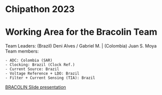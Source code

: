 # Chipathon 2023 
# Working Area for the Bracolin Team
Team Leaders: (Brazil) Deni Alves / Gabriel M. | (Colombia) Juan S. Moya
Team members:

    - ADC: Colombia (SAR)	
    - Clocking: Brazil (Clock Ref.) 
    - Current Source: Brazil
    - Voltage Reference + LDO: Brazil
    - Filter + Current Sensing (TIA): Brazil 
    
[BRACOLIN Slide presentation](https://docs.google.com/presentation/d/1iIIuWxDULkuIupzypLsfGI96Au4B5P6BPbgq90l5cP4/edit?usp=sharing)
